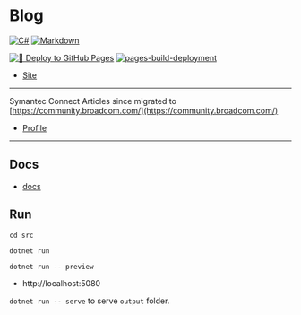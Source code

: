 # Blog

[![C#](https://img.shields.io/badge/c%23-%23239120.svg?style=for-the-badge&logo=c-sharp&logoColor=white)](https://learn.microsoft.com/en-us/dotnet/csharp/)
[![Markdown](https://img.shields.io/badge/markdown-%23000000.svg?style=for-the-badge&logo=markdown&logoColor=white)](https://daringfireball.net/projects/markdown/syntax)

[![🚀 Deploy to GitHub Pages](https://github.com/alexhedley/symantec-connect-articles/actions/workflows/main.yml/badge.svg)](https://github.com/alexhedley/symantec-connect-articles/actions/workflows/main.yml)
[![pages-build-deployment](https://github.com/alexhedley/symantec-connect-articles/actions/workflows/pages/pages-build-deployment/badge.svg)](https://github.com/alexhedley/symantec-connect-articles/actions/workflows/pages/pages-build-deployment)

- [Site](https://alexhedley.github.io/symantec-connect-articles/)

---

Symantec Connect Articles since migrated to [https://community.broadcom.com/](https://community.broadcom.com/)

- [Profile](https://community.broadcom.com/symantecenterprise/network/members/profile?UserKey=eaa683c3-ee4a-4f8c-aa6b-20e545ad1ef8)

---

## Docs

- [docs](docs/README.md)

## Run

`cd src`

`dotnet run`

`dotnet run -- preview`

- http://localhost:5080

`dotnet run -- serve` to serve `output` folder.
